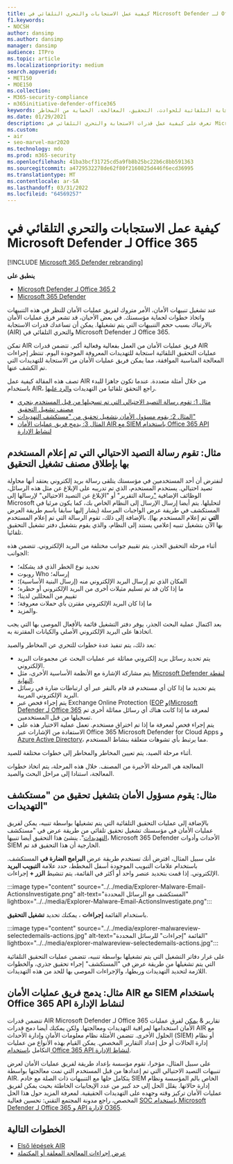```yaml
---
title: كيفية عمل الاستجابات والتحري التلقائي في Microsoft Defender لـ Office 365
f1.keywords:
- NOCSH
author: dansimp
ms.author: dansimp
manager: dansimp
audience: ITPro
ms.topic: article
ms.localizationpriority: medium
search.appverid:
- MET150
- MOE150
ms.collection:
- M365-security-compliance
- m365initiative-defender-office365
keywords: الاستجابة التلقائية للحوادث، التحقيق، المعالجة، الحماية من المخاطر
ms.date: 01/29/2021
description: تعرف على كيفية عمل قدرات الاستجابة والتحري التلقائي في Microsoft Defender لـ Office 365
ms.custom:
- air
- seo-marvel-mar2020
ms.technology: mdo
ms.prod: m365-security
ms.openlocfilehash: 41ba3bcf31725cd5a9fb8b25bc22b6c8bb591363
ms.sourcegitcommit: a4729532278de62f80f2160825d446f6ecd36995
ms.translationtype: MT
ms.contentlocale: ar-SA
ms.lasthandoff: 03/31/2022
ms.locfileid: "64569257"
---
```

# <a name="how-automated-investigation-and-response-works-in-microsoft-defender-for-office-365"></a>كيفية عمل الاستجابات والتحري التلقائي في Microsoft Defender لـ Office 365

[!INCLUDE [Microsoft 365 Defender rebranding](../includes/microsoft-defender-for-office.md)]

**ينطبق على**
- [Microsoft Defender لـ Office 365 2](defender-for-office-365.md)
- [Microsoft 365 Defender](../defender/microsoft-365-defender.md)

عند تشغيل تنبيهات الأمان، الأمر متروك لفريق عمليات الأمان للنظر في هذه التنبيهات واتخاذ خطوات لحماية مؤسستك. في بعض الأحيان، قد تشعر فرق عمليات الأمان بالارتباك بسبب حجم التنبيهات التي يتم تشغيلها. يمكن أن تساعدك قدرات الاستجابة (AIR) والتحري التلقائي في Microsoft Defender لـ Office 365.

تمكن AIR فريق عمليات الأمان من العمل بفعالية وفعالية أكبر. تتضمن قدرات AIR عمليات التحقيق التلقائية استجابة للتهديدات المعروفة الموجودة اليوم. تنتظر إجراءات المعالجة المناسبة الموافقة، مما يمكن فريق عمليات الأمان من الاستجابة للتهديدات التي تم الكشف عنها.

تصف هذه المقالة كيفية عمل AIR من خلال أمثلة متعددة. عندما تكون جاهزا للبدء باستخدام AIR، راجع التحقق تلقائيا من التهديدات [والرد عليها](office-365-air.md).

- [مثال 1: تقوم رسالة التصيد الاحتيالي التي تم تسجيلها من قبل المستخدم بتحري مصنف تشغيل التحقيق](#example-a-user-reported-phish-message-launches-an-investigation-playbook)
- [المثال 2: يقوم مسؤول الأمان بتشغيل تحقيق من "مستكشف التهديدات"](#example-a-security-administrator-triggers-an-investigation-from-threat-explorer)
- [المثال 3: يدمج فريق عمليات الأمان AIR مع SIEM باستخدام Office 365 API لنشاط الإدارة](#example-a-security-operations-team-integrates-air-with-their-siem-using-the-office-365-management-activity-api)

## <a name="example-a-user-reported-phish-message-launches-an-investigation-playbook"></a>مثال: تقوم رسالة التصيد الاحتيالي التي تم إعلام المستخدم بها بإطلاق مصنف تشغيل التحقيق

لنفترض أن أحد المستخدمين في مؤسستك يتلقى رسالة بريد إلكتروني يعتقد أنها محاولة تصيد احتيالي. يستخدم المستخدم، الذي تم تدريبه على الإبلاغ عن مثل هذه الرسائل، الوظائف الإضافية ["](enable-the-report-message-add-in.md)رسالة التقرير[](enable-the-report-phish-add-in.md)" أو "الإبلاغ عن التصيد الاحتيالي" لإرسالها إلى Microsoft لتحليلها. يتم أيضا إرسال الإرسال إلى النظام الخاص بك، كما يكون مرئيا في المستكشف  في طريقة عرض الواجبات المرسلة (يشار إليها سابقا باسم طريقة العرض **التي** تم إعلام المستخدم بها). بالإضافة إلى ذلك، تقوم الرسالة التي تم إعلام المستخدم بها الآن بتشغيل تنبيه إعلامي يستند إلى النظام، والذي يقوم بتشغيل دفتر تشغيل التحقيق تلقائيا.

أثناء مرحلة التحقيق الجذر، يتم تقييم جوانب مختلفة من البريد الإلكتروني. تتضمن هذه الجوانب:

- تحديد نوع الخطر الذي قد يشكله؛
- روبوت Who إرساله؛
- المكان الذي تم إرسال البريد الإلكتروني منه (إرسال البنية الأساسية)؛
- ما إذا كان قد تم تسليم مثيلات أخرى من البريد الإلكتروني أو حظره؛
- تقييم من المحللين لدينا؛
- ما إذا كان البريد الإلكتروني مقترن بأي حملات معروفة؛
- والمزيد.

بعد اكتمال عملية البحث الجذر، يوفر دفتر التشغيل قائمة بالأفعال الموصى بها التي يجب اتخاذها على البريد الإلكتروني الأصلي والكيانات المقترنة به.

بعد ذلك، يتم تنفيذ عدة خطوات للتحري عن المخاطر والصيد:

- يتم تحديد رسائل بريد إلكتروني مماثلة عبر عمليات البحث عن مجموعات البريد الإلكتروني.
- يتم مشاركة الإشارة مع الأنظمة الأساسية الأخرى، مثل [Microsoft Defender لنقطة النهاية](/windows/security/threat-protection/microsoft-defender-atp/microsoft-defender-advanced-threat-protection).
- يتم تحديد ما إذا كان أي مستخدم قد قام بالنقر عبر أي ارتباطات ضارة في رسائل البريد الإلكتروني المريبة.
- يتم إجراء فحص عبر Exchange Online Protection ([EOP](exchange-online-protection-overview.md) [و(Microsoft Defender لـ Office 365](defender-for-office-365.md) لمعرفة ما إذا كانت هناك أي رسائل مماثلة أخرى تم تسجيلها من قبل المستخدمين.
- يتم إجراء فحص لمعرفة ما إذا تم اختراق مستخدم. تعمل عملية الاختيار هذه على الاستفادة من الإشارات عبر Office 365 Microsoft Defender for Cloud Apps [](/cloud-app-security)و [Azure Active Directory](/azure/active-directory)، مما يرتبط بأي تشوهات متعلقة بنشاط المستخدم.

أثناء مرحلة الصيد، يتم تعيين المخاطر والمخاطر إلى خطوات مختلفة للصيد.

المعالجة هي المرحلة الأخيرة من المصنف. خلال هذه المرحلة، يتم اتخاذ خطوات المعالجة، استنادا إلى مراحل البحث والصيد.

## <a name="example-a-security-administrator-triggers-an-investigation-from-threat-explorer"></a>مثال: يقوم مسؤول الأمان بتشغيل تحقيق من "مستكشف التهديدات"

بالإضافة إلى عمليات التحقيق التلقائية التي يتم تشغيلها بواسطة تنبيه، يمكن لفريق عمليات الأمان في مؤسستك تشغيل تحقيق تلقائي من طريقة عرض في "مستكشف [التهديدات](threat-explorer.md)". ينشئ هذا التحقيق أيضا تنبيها، Microsoft 365 Defender الأحداث وأدوات SIEM الخارجية أن هذا التحقيق قد تم.

على سبيل المثال، افترض أنك تستخدم طريقة عرض **البرامج الضارة في** المستكشف. باستخدام علامات التبويب الموجودة أسفل المخطط، حدد علامة **التبويب البريد** الإلكتروني. إذا قمت بتحديد عنصر واحد أو أكثر في القائمة، يتم تنشيط **الزر +** إجراءات.

:::image type="content" source="../../media/Explorer-Malware-Email-ActionsInvestigate.png" alt-text="المستكشف مع الرسائل المحددة" lightbox="../../media/Explorer-Malware-Email-ActionsInvestigate.png":::


باستخدام القائمة **إجراءات** ، يمكنك تحديد **تشغيل التحقيق**.

:::image type="content" source="../../media/explorer-malwareview-selectedemails-actions.jpg" alt-text="القائمة &quot;إجراءات&quot; للرسائل المحددة" lightbox="../../media/explorer-malwareview-selectedemails-actions.jpg":::

على غرار دفاتر التشغيل التي يتم تشغيلها بواسطة تنبيه، تتضمن عمليات التحقيق التلقائية التي يتم تشغيلها من طريقة عرض في "المستكشف" إجراء تحقيق جذري، والخطوات اللازمة لتحديد التهديدات وربطها، والإجراءات الموصى بها للحد من هذه التهديدات.

## <a name="example-a-security-operations-team-integrates-air-with-their-siem-using-the-office-365-management-activity-api"></a>مثال: يدمج فريق عمليات الأمان AIR مع SIEM باستخدام Office 365 API لنشاط الإدارة

تتضمن قدرات AIR Microsoft Defender لـ Office 365 تقارير & [يمكن](air-view-investigation-results.md) لفرق عمليات الأمان استخدامها لمراقبة التهديدات ومعالجتها. ولكن يمكنك أيضا دمج قدرات AIR مع الحلول الأخرى. تتضمن الأمثلة نظام معلومات الأمان وإدارة الأحداث (SIEM) أو نظام إدارة الحالات أو حل إعداد التقارير المخصص. يمكن القيام بهذه الأنواع من عمليات التكامل [باستخدام Office 365 API لنشاط الإدارة](/office/office-365-management-api/office-365-management-activity-api-reference).

على سبيل المثال، مؤخرا، تقوم مؤسسة بإعداد طريقة لفريق عمليات الأمان لعرض تنبيهات التصيد الاحتيالي التي تم إعدادها من قبل المستخدم التي تمت معالجتها بواسطة AIR. يتكامل حلها مع التنبيهات ذات الصلة مع خادم SIEM الخاص بالم المؤسسة ونظام إدارة حالاتها. يقلل الحل إلى حد كبير من عدد الإيجابيات الخاطئة بحيث يمكن لفريق عمليات الأمان تركيز وقته وجهده على التهديدات الحقيقية. لمعرفة المزيد حول هذا الحل المخصص، راجع مدونة المجتمع التقني: تحسين فعالية [SOC باستخدام Microsoft Defender لـ Office 365 و API لإدارة O365](https://techcommunity.microsoft.com/t5/microsoft-security-and/improve-the-effectiveness-of-your-soc-with-office-365-atp-and/ba-p/1525185).

## <a name="next-steps"></a>الخطوات التالية

- [Első lépések AIR](office-365-air.md)
- [عرض إجراءات المعالجة المعلقة أو المكتملة](air-review-approve-pending-completed-actions.md)

